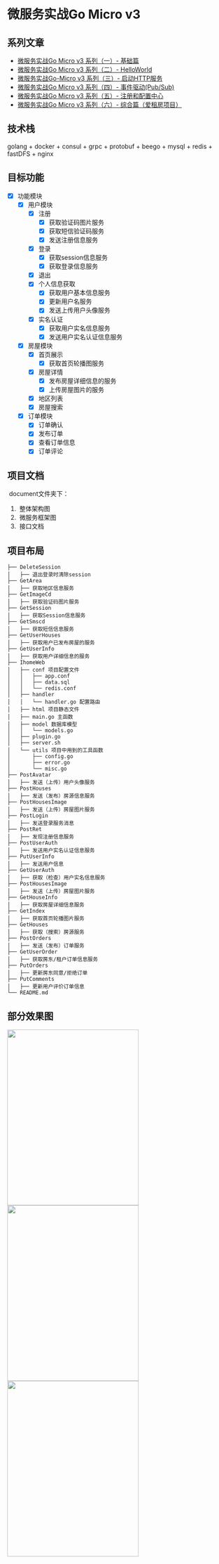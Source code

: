 # 微服务实战Go Micro v3

## 系列文章
* [微服务实战Go Micro v3 系列（一）- 基础篇](https://cleverbamboo.github.io/2021/04/27/GO/微服务实战Go-Micro-v3-系列（一）-基础篇/#more)
* [微服务实战Go Micro v3 系列（二）- HelloWorld](https://cleverbamboo.github.io/2021/04/27/GO/微服务实战Go-Micro-v3-系列（二）-HelloWorld/#more)
* [微服务实战Go-Micro v3 系列（三）- 启动HTTP服务](https://cleverbamboo.github.io/2021/04/28/GO/微服务实战Go-Micro-v3-系列（三）-启动HTTP服务/#more)
* [微服务实战Go Micro v3 系列（四）- 事件驱动(Pub/Sub)](https://cleverbamboo.github.io/2021/05/12/GO/微服务实战Go-Micro-v3-系列（四）-事件驱动-Pub-Sub/#more)
* [微服务实战Go Micro v3 系列（五）- 注册和配置中心](https://cleverbamboo.github.io/2021/06/02/GO/%E5%BE%AE%E6%9C%8D%E5%8A%A1%E5%AE%9E%E6%88%98Go-Micro-v3-%E7%B3%BB%E5%88%97%EF%BC%88%E4%BA%94%EF%BC%89-%E6%B3%A8%E5%86%8C%E5%92%8C%E9%85%8D%E7%BD%AE%E4%B8%AD%E5%BF%83/#more)
* [微服务实战Go Micro v3 系列（六）- 综合篇（爱租房项目）](https://cleverbamboo.github.io/2021/06/08/GO/%E5%BE%AE%E6%9C%8D%E5%8A%A1%E5%AE%9E%E6%88%98Go-Micro-v3-%E7%B3%BB%E5%88%97%EF%BC%88%E5%85%AD%EF%BC%89-%E7%BB%BC%E5%90%88%E7%AF%87%EF%BC%88%E7%88%B1%E7%A7%9F%E6%88%BF%E9%A1%B9%E7%9B%AE%EF%BC%89/#more)

## 技术栈
golang + docker + consul + grpc + protobuf + beego + mysql + redis + fastDFS + nginx

## 目标功能
- [x] 功能模块
    - [x] 用户模块
        - [x] 注册
            - [x] 获取验证码图片服务
            - [x] 获取短信验证码服务
            - [x] 发送注册信息服务
        - [x] 登录
            - [x] 获取session信息服务
            - [x] 获取登录信息服务
        - [x] 退出
        - [x] 个人信息获取
            - [x] 获取用户基本信息服务
            - [x] 更新用户名服务
            - [x] 发送上传用户头像服务
        - [x] 实名认证
            - [x] 获取用户实名信息服务
            - [x] 发送用户实名认证信息服务
    - [x] 房屋模块
        - [x] 首页展示
            - [x] 获取首页轮播图服务
        - [x] 房屋详情
            - [x] 发布房屋详细信息的服务
            - [x] 上传房屋图片的服务
        - [x] 地区列表
        - [x] 房屋搜索
    - [x] 订单模块
        - [x] 订单确认
        - [x] 发布订单
        - [x] 查看订单信息
        - [x] 订单评论

## 项目文档
​	document文件夹下：

1. ​	整体架构图
2. ​	微服务框架图
3. ​	接口文档

## 项目布局
```
├── DeleteSession
│   ├── 退出登录时清除session
├── GetArea
│   ├── 获取地区信息服务
├── GetImageCd
│   ├── 获取验证码图片服务
├── GetSession
│   ├── 获取Session信息服务
├── GetSmscd
│   ├── 获取短信信息服务
├── GetUserHouses
│   ├── 获取用户已发布房屋的服务
├── GetUserInfo
│   ├── 获取用户详细信息的服务
├── IhomeWeb
│   ├── conf 项目配置文件
│   │   ├── app.conf
│   │   ├── data.sql
│   │   └── redis.conf
│   ├── handler
│   │   └── handler.go 配置路由
│   ├── html 项目静态文件
│   ├── main.go 主函数
│   ├── model 数据库模型
│   │   └── models.go
│   ├── plugin.go
│   ├── server.sh
│   └── utils 项目中用到的工具函数
│       ├── config.go
│       ├── error.go
│       └── misc.go
├── PostAvatar
│   ├──	发送（上传）用户头像服务
├── PostHouses
│   ├── 发送（发布）房源信息服务
├── PostHousesImage
│   ├── 发送（上传）房屋图片服务
├── PostLogin
│   ├── 发送登录服务消息
├── PostRet
│   ├── 发现注册信息服务
├── PostUserAuth
│   ├── 发送用户实名认证信息服务
├── PutUserInfo
│   ├── 发送用户信息
├── GetUserAuth
│   ├── 获取（检查）用户实名信息服务
├── PostHousesImage
│   ├── 发送（上传）房屋图片服务
├── GetHouseInfo
│   ├── 获取房屋详细信息服务
├── GetIndex
│   ├── 获取首页轮播图片服务
├── GetHouses
│   ├── 获取（搜索）房源服务
├── PostOrders
│   ├── 发送（发布）订单服务
├── GetUserOrder
│   ├── 获取房东/租户订单信息服务
├── PutOrders
│   ├── 更新房东同意/拒绝订单
├── PutComments
│   ├── 更新用户评价订单信息
└── README.md
```

## 部分效果图
<img width="300" height="400" src="https://z3.ax1x.com/2021/06/08/2rVWX8.png"/>
<img width="300" height="400" src="https://z3.ax1x.com/2021/06/08/2rZFc6.png"/>
<img width="300" height="400" src="https://z3.ax1x.com/2021/06/08/2rZVBD.png"/>